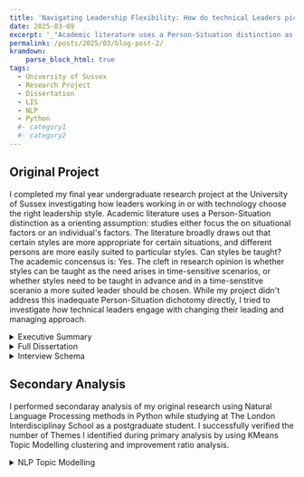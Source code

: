 ```yaml
---
title: 'Navigating Leadership Flexibility: How do technical Leaders pick the right approach?'
date: 2025-03-09
excerpt: '_"Academic literature uses a Person-Situation distinction as a orienting  assumption: studies either focus the on situational factors or an individual''s factors" ... "The cleft in research opinion is whether styles can be taught as the need arises in time-sensitive scenarios, or whether styles need to be taught in advance and in a time-senstitve sceranio a more suited leader should be chosen."_'
permalink: /posts/2025/03/blog-post-2/
kramdown:
    parse_block_html: true
tags:
  - University of Sussex
  - Research Project
  - Dissertation
  - LIS
  - NLP
  - Python
  #- category1
  #- category2
---
```


## Original Project
I completed my final year undergraduate research project at the University of Sussex investigating how leaders working in or with technology choose the right leadership style. Academic literature uses a Person-Situation distinction as a orienting  assumption: studies either focus the on situational factors or an individual's factors. The literature broadly draws out that certain styles are more appropriate for certain situations, and different persons are more easily suited to particular styles. Can styles be taught? The academic concensus is: Yes. The cleft in research opinion is whether styles can be taught as the need arises in time-sensitive scenarios, or whether styles need to be taught in advance and in a time-senstitve sceranio a more suited leader should be chosen. While my project didn't address this inadequate Person-Situation dichotomy directly, I tried to investigate *how* technical leaders engage with changing their leading and managing approach.

<details markdown="1">
    <summary>Executive Summary</summary>
    <iframe width=100%
    src="https://dariustata.github.io/files/Executive_Summary.pdf"
    >
    </iframe>
</details>

<details>
    <summary>Full Dissertation</summary>
    <iframe width =100%
    src="https://dariustata.github.io/files/UG_Dissertation.pdf"
    >
    </iframe>
</details>

<details>
    <summary>Interview Schema</summary>
    <iframe width=100%
    src="https://dariustata.github.io/files/Interview_Schedule.pdf"
    >
    </iframe>
</details>

## Secondary Analysis
I performed secondaray analysis of my original research using Natural Language Processing methods in Python while studying at The London Interdisciplinay School as a postgraduate student. I successfully verified the number of Themes I identified during primary analysis by using KMeans Topic Modelling clustering and improvement ratio analysis.

<details>
    <summary>NLP Topic Modelling</summary>
    <iframe width =100%
    src="https://dariustata.github.io/files/NLP_NLF.pdf"
    >
    </iframe>
</details>
